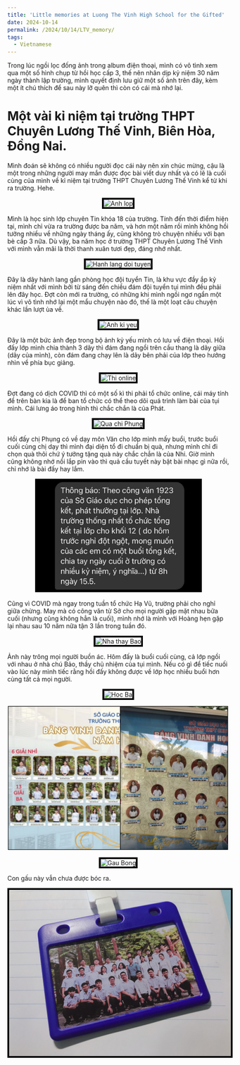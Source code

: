 ```yaml
---
title: 'Little memories at Luong The Vinh High School for the Gifted'
date: 2024-10-14
permalink: /2024/10/14/LTV_memory/
tags:
  - Vietnamese
---
```


Trong lúc ngồi lọc đống ảnh trong album điện thoại, mình có vô tình xem qua một số hình chụp từ hồi học cấp 3, thế nên nhân dịp kỷ niệm 30 năm ngày thành lập trường, mình quyết định lưu giữ một số ảnh trên đây, kèm một ít chú thích để sau này lỡ quên thì còn có cái mà nhớ lại. 

# Một vài kỉ niệm tại trường THPT Chuyên Lương Thế Vinh, Biên Hòa, Đồng Nai.
Mình đoán sẽ không có nhiều người đọc cái này nên xin chúc mừng, cậu là một trong những người may mắn được đọc bài viết duy nhất và có lẽ là cuối cùng của mình về kỉ niệm tại trường THPT Chuyên Lương Thế Vinh kể từ khi ra trường. Hehe. 

<p align="center">
  <img src="/images/anhlop.png" alt="Anh lop" style="border:4px solid black; max-height: 500px">
</p>
Mình là học sinh lớp chuyên Tin khóa 18 của trường. Tính đến thời điểm hiện tại, mình chỉ vừa ra trường được ba năm, và hơn một năm rồi mình không hồi tưởng nhiều về những ngày tháng ấy, cũng không trò chuyện nhiều với bạn bè cấp 3 nữa. Dù vậy, ba năm học ở trường THPT Chuyên Lương Thế Vinh với mình vẫn mãi là thời thanh xuân tươi đẹp, đáng nhớ nhất.


<p align="center">
  <img src="/images/hanhlang.png" alt="Hanh lang doi tuyen" style="border:4px solid black; max-height: 500px">
</p>
Đây là dãy hành lang gần phòng học đội tuyển Tin, là khu vực đầy ắp kỷ niệm nhất với mình bởi từ sáng đến chiều đám đội tuyển tụi mình đều phải lên đây học. Đợt còn mới ra trường, có những khi mình ngồi ngơ ngẩn một lúc vì vô tình nhớ lại một mẩu chuyện nào đó, thế là một loạt câu chuyện khác lần lượt ùa về.


<p align="center">
  <img src="/images/kiyeu.jpeg" alt="Anh ki yeu" style="border:4px solid black; max-height: 500px">
</p>
Đây là một bức ảnh đẹp trong bộ ảnh kỷ yếu mình có lưu về điện thoại. Hồi đấy lớp mình chia thành 3 dãy thì đám đang ngồi trên cầu thang là dãy giữa (dãy của mình), còn đám đang chạy lên là dãy bên phải của lớp theo hướng nhìn về phía bục giảng.


<p align="center">
  <img src="/images/thi_online.png" alt="Thi online" style="border:4px solid black; max-height: 500px">
</p>
Đợt đang có dịch COVID thì có một số kì thi phải tổ chức online, cái máy tính để trên bàn kia là để ban tổ chức có thể theo dõi quá trình làm bài của tụi mình. Cái lưng áo trong hình thì chắc chắn là của Phát.


<p align="center">
  <img src="/images/qua_chi_phung.png" alt="Qua chi Phung" style="border:4px solid black; max-height: 500px">
</p>
Hồi đấy chị Phụng có về dạy môn Văn cho lớp mình mấy buổi, trước buổi cuối cùng chị dạy thì mình đại diện tổ đi chuẩn bị quà, nhưng mình chỉ đi chọn quà thôi chứ ý tưởng tặng quà này chắc chắn là của Nhi. Giờ mình cũng không nhớ nổi lắp pin vào thì quả cầu tuyết này bật bài nhạc gì nữa rồi, chỉ nhớ là bài đấy hay lắm.


<p align="center">
  <img src="/images/message.JPG" alt="Message" style="border:4px solid black; max-height: 250px">
</p>
Cũng vì COVID mà ngay trong tuần tổ chức Hạ Vũ, trường phải cho nghỉ giữa chừng. May mà có công văn từ Sở cho mọi người gặp mặt nhau bữa cuối (nhưng cũng không hẳn là cuối), mình nhớ là mình với Hoàng hẹn gặp lại nhau sau 10 năm nữa tận 3 lần trong tuần đó.


<p align="center">
  <img src="/images/nha_thay_bao.png" alt="Nha thay Bao" style="border:4px solid black; max-height: 500px">
</p>
Ảnh này trông mọi người buồn ác. Hôm đấy là buổi cuối cùng, cả lớp ngồi với nhau ở nhà chú Bảo, thầy chủ nhiệm của tụi mình. Nếu có gì để tiếc nuối vào lúc này mình tiếc rằng hồi đấy không được về lớp học nhiều buổi hơn cùng tất cả mọi người. 

<p align="center">
  <img src="/images/hocba.png" alt="Hoc Ba" style="border:4px solid black; max-height: 500px">
</p>


<p align="center">
  <img src="/images/ruathau.png" alt="Rua Thau" style="max-height: 500px">
</p>

<p align="center">
  <img src="/images/gau_bong.png" alt="Gau Bong" style="border:4px solid black; max-height: 500px">
</p>
Con gấu này vẫn chưa được bóc ra.

<p align="center">
  <img src="/images/the_anh_lop.JPG" alt="the anh lop" style="border:4px solid black; max-height: 500px">
</p>
